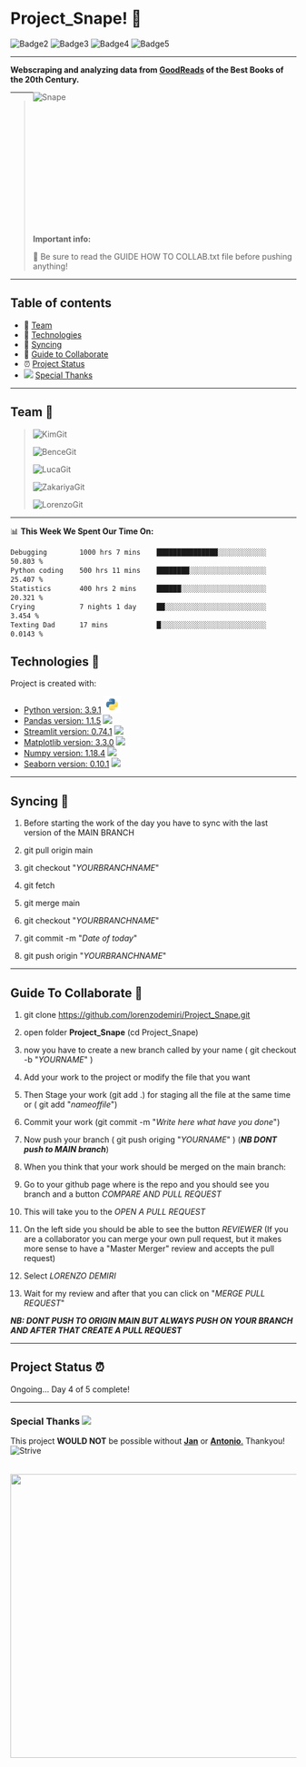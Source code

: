 # Project_Snape! 🚀 

![Badge2](https://img.shields.io/badge/Pull%20Requests-472-green&style=plastic&logo=appveyor&?labelColor=grey)
![Badge3](https://img.shields.io/badge/Followers-10%2C000%2C000-green&style=plastic&logo=appveyor&?labelColor=grey)
![Badge4](https://img.shields.io/badge/GithubCommits-50%2C000-black&style=plastic&logo=appveyor&?labelColor=grey)
![Badge5](https://img.shields.io/badge/Snape-Wins-critical?color=black&style=plastic&logo=appveyor&?labelColor=grey)
  
***

**Webscraping and analyzing data from [GoodReads](www.goodreads.com)
    of the Best Books of the 20th Century.**
>
>
>
> <img align="right" alt="Snape" width="700" height="250" src="https://images-wixmp-ed30a86b8c4ca887773594c2.wixmp.com/f/6f304c4e-1245-4fe2-abe2-9f5963d2980e/dbv5rv2-762301dc-66b7-47c9-9d65-d2e638f298b2.png?token=eyJ0eXAiOiJKV1QiLCJhbGciOiJIUzI1NiJ9.eyJpc3MiOiJ1cm46YXBwOjdlMGQxODg5ODIyNjQzNzNhNWYwZDQxNWVhMGQyNmUwIiwic3ViIjoidXJuOmFwcDo3ZTBkMTg4OTgyMjY0MzczYTVmMGQ0MTVlYTBkMjZlMCIsImF1ZCI6WyJ1cm46c2VydmljZTpmaWxlLmRvd25sb2FkIl0sIm9iaiI6W1t7InBhdGgiOiIvZi82ZjMwNGM0ZS0xMjQ1LTRmZTItYWJlMi05ZjU5NjNkMjk4MGUvZGJ2NXJ2Mi03NjIzMDFkYy02NmI3LTQ3YzktOWQ2NS1kMmU2MzhmMjk4YjIucG5nIn1dXX0.4c__IG_kvtXqQ_cq_G09SRe5ri7SMmJ6zegUFVfgyfc" />
>  
>
>
>
>

***

>
> **Important info:**
>
> :pencil: Be sure to read the GUIDE HOW TO COLLAB.txt file before pushing anything!

***

## Table of contents
* :two_men_holding_hands: [Team](#Team)
* :floppy_disk: [Technologies](#Technologies)
* :checkered_flag: [Syncing](#Syncing)  
* :hammer: [Guide to Collaborate](#Guide_To_Collaborate)
* :alarm_clock: [Project Status](#Project_Status)
* <img src="https://media.giphy.com/media/hvRJCLFzcasrR4ia7z/giphy.gif" width="20px" /> [Special Thanks](#Special_Thanks)

***

## Team :two_men_holding_hands:
    
> ![KimGit](https://img.shields.io/badge/Kimberley-Git-blue&?style=plastic&logo=github&?labelColor=grey&?logoWidth=200&?link=https://github.com/T-A-Y-L-O-R-S-T-R-I-V-E/left&link=https://github.com/T-A-Y-L-O-R-S-T-R-I-V-E/right)
>
> ![BenceGit](https://img.shields.io/badge/Bence-Git-blue&?style=plastic&logo=github&?labelColor=grey&?logoWidth=200&?link=https://github.com/kovacsbelsen/left&link=https://github.com/kovacsbelsen/right)
>
> ![LucaGit](https://img.shields.io/badge/Luca-Git-blue&?style=plastic&logo=github&?labelColor=grey&?logoWidth=200&?link=https://github.com/lpianta/left&link=https://github.com/lpianta/right)
>
> ![ZakariyaGit](https://img.shields.io/badge/Zakariya-Git-blue&?style=plastic&logo=github&?labelColor=grey&?logoWidth=200&?link=https://github.com/ZakariyaM27/left&link=https://github.com/ZakariyaM27/right)
>
> ![LorenzoGit](https://img.shields.io/badge/Lorenzo-Git-blue&?style=plastic&logo=github&?labelColor=grey&?logoWidth=100&?link=https://github.com/lorenzodemiri/left&link=https://github.com/lorenzodemiri/right)

***
    
📊 **This Week We Spent Our Time On:**
<!--START_SECTION:waka-->
```text
Debugging        1000 hrs 7 mins    ███████████████░░░░░░░░░░░░   50.803 %    
Python coding    500 hrs 11 mins    ████████░░░░░░░░░░░░░░░░░░░   25.407 %
Statistics       400 hrs 2 mins     ██████░░░░░░░░░░░░░░░░░░░░░   20.321 %
Crying           7 nights 1 day     ██░░░░░░░░░░░░░░░░░░░░░░░░░   3.454 %
Texting Dad      17 mins            █░░░░░░░░░░░░░░░░░░░░░░░░░░   0.0143 %
```
<!--END_SECTION:waka-->

## Technologies :floppy_disk:
Project is created with:
* [Python version: 3.9.1](https://www.python.org/downloads/)  <img height="30" src="https://raw.githubusercontent.com/github/explore/80688e429a7d4ef2fca1e82350fe8e3517d3494d/topics/python/python.png" />
* [Pandas version: 1.1.5](https://pandas.pydata.org/)  <img height="30" src="https://pandas.pydata.org/static/img/pandas_white.svg" />
* [Streamlit version: 0.74.1](https://www.streamlit.io/)  <img height="20" src="https://assets.website-files.com/5dc3b47ddc6c0c2a1af74ad0/5e0a328bedb754beb8a973f9_logomark_website.png" />
* [Matplotlib version: 3.3.0](https://matplotlib.org/)  <img height="20" src="https://matplotlib.org/_static/logo2_compressed.svg" /> 
* [Numpy version: 1.18.4](https://numpy.org/)  <img height="30" src="https://numpy.org/images/logos/numpy.svg" />
* [Seaborn version: 0.10.1](https://seaborn.pydata.org/)  <img height="30" src="https://seaborn.pydata.org/_static/logo-wide-lightbg.svg" />

***

## Syncing :checkered_flag:

1) Before starting the work of the day you have to sync with the last version of the MAIN BRANCH

2) git pull origin main   

3) git checkout "*YOURBRANCHNAME*"

4) git fetch

5) git merge main

6) git checkout "*YOURBRANCHNAME*"

7) git commit -m "*Date of today*"

8) git push origin "*YOURBRANCHNAME*"

***

## Guide To Collaborate :hammer:

1) git clone https://github.com/lorenzodemiri/Project_Snape.git

2) open folder **Project_Snape** (cd Project_Snape)

3) now you have to create a new branch called by your name ( git checkout -b "*YOURNAME*" )

4) Add your work to the project or modify the file that you want

5) Then Stage your work (git add .) for staging all the file at the same time or ( git add "*nameoffile*")

6) Commit your work (git commit -m "*Write here what have you done*")

7) Now push your branch ( git push origing "*YOURNAME*" ) (***NB DONT push to MAIN branch***)

8) When you think that your work should be merged on the main branch: 

9) Go to your github page where is the repo and you should see you branch and a button 
   *COMPARE AND PULL REQUEST*
   
10) This will take you to the *OPEN A PULL REQUEST*

10) On the left side you should be able to see the button *REVIEWER*
	(If you are a collaborator you can merge your own pull request, but it makes more sense to have a "Master Merger"
	 review and accepts the pull request)
	
11) Select *LORENZO DEMIRI*

12) Wait for my review and after that you can click on "*MERGE PULL REQUEST*"


***NB: DONT PUSH TO ORIGIN MAIN BUT ALWAYS PUSH ON YOUR BRANCH AND AFTER THAT CREATE A PULL REQUEST***

***

## Project Status :alarm_clock:
Ongoing... Day 4 of 5 complete!

***
    
### Special Thanks <img src="https://media.giphy.com/media/hvRJCLFzcasrR4ia7z/giphy.gif" width="40px" />
This project **WOULD NOT** be possible without [**Jan**](https://github.com/jcllobet) or [**Antonio**.](https://github.com/AntonioMarsella) Thankyou!
<img align="left" height="50" alt="Strive" src="https://strive.school/assets/strive_logo02.png" />
<img align="center" height="500" width=700 src="https://media.giphy.com/media/5BrdG6bhBZkaY/giphy.gif" />